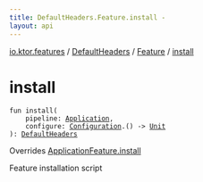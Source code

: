 ```yaml
---
title: DefaultHeaders.Feature.install - 
layout: api
---
```


<div class='api-docs-breadcrumbs'><a href="../../index.html">io.ktor.features</a> / <a href="../index.html">DefaultHeaders</a> / <a href="index.html">Feature</a> / <a href="./install.html">install</a></div>

# install

<div class="signature"><code><span class="keyword">fun </span><span class="identifier">install</span><span class="symbol">(</span><br/>&nbsp;&nbsp;&nbsp;&nbsp;<span class="parameterName" id="io.ktor.features.DefaultHeaders.Feature$install(io.ktor.application.Application, kotlin.Function1((io.ktor.features.DefaultHeaders.Configuration, kotlin.Unit)))/pipeline">pipeline</span><span class="symbol">:</span>&nbsp;<a href="../../../io.ktor.application/-application/index.html"><span class="identifier">Application</span></a><span class="symbol">, </span><br/>&nbsp;&nbsp;&nbsp;&nbsp;<span class="parameterName" id="io.ktor.features.DefaultHeaders.Feature$install(io.ktor.application.Application, kotlin.Function1((io.ktor.features.DefaultHeaders.Configuration, kotlin.Unit)))/configure">configure</span><span class="symbol">:</span>&nbsp;<a href="../-configuration/index.html"><span class="identifier">Configuration</span></a><span class="symbol">.</span><span class="symbol">(</span><span class="symbol">)</span>&nbsp;<span class="symbol">-&gt;</span>&nbsp;<a href="https://kotlinlang.org/api/latest/jvm/stdlib/kotlin/-unit/index.html"><span class="identifier">Unit</span></a><br/><span class="symbol">)</span><span class="symbol">: </span><a href="../index.html"><span class="identifier">DefaultHeaders</span></a></code></div>

Overrides <a href="../../../io.ktor.application/-application-feature/install.html">ApplicationFeature.install</a>

Feature installation script

